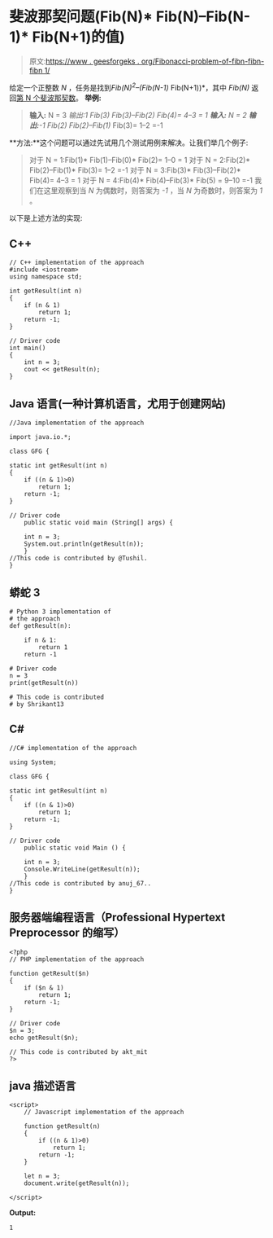 # 斐波那契问题(Fib(N)* Fib(N)–Fib(N-1)* Fib(N+1)的值)

> 原文:[https://www . geesforgeks . org/Fibonacci-problem-of-fibn-fibn-fibn 1/](https://www.geeksforgeeks.org/fibonacci-problem-value-of-fibnfibn-fibn-fibn1/)

给定一个正整数 *N* ，任务是找到*Fib(N)<sup>2</sup>–(Fib(N-1)* Fib(N+1))*，其中 *Fib(N)* 返回[第 N 个斐波那契数](https://www.geeksforgeeks.org/program-for-nth-fibonacci-number/)。
**举例:**

> **输入:** N = 3
> **输出:**1
> Fib(3)* Fib(3)–Fib(2)* Fib(4)= 4–3 = 1
> **输入:** N = 2
> **输出:**-1
> Fib(2)* Fib(2)–Fib(1)* Fib(3)= 1–2 =-1

**方法:**这个问题可以通过先试用几个测试用例来解决。让我们举几个例子:

> 对于 N = 1:Fib(1)* Fib(1)–Fib(0)* Fib(2)= 1–0 = 1
> 对于 N = 2:Fib(2)* Fib(2)–Fib(1)* Fib(3)= 1–2 =-1
> 对于 N = 3:Fib(3)* Fib(3)–Fib(2)* Fib(4)= 4–3 = 1
> 对于 N = 4:Fib(4)* Fib(4)–Fib(3)* Fib(5) = 9–10 =-1
> 我们在这里观察到当 *N* 为偶数时，则答案为 *-1* ，当 *N* 为奇数时，则答案为 *1* 。

以下是上述方法的实现:

## C++

```
// C++ implementation of the approach
#include <iostream>
using namespace std;

int getResult(int n)
{
    if (n & 1)
        return 1;
    return -1;
}

// Driver code
int main()
{
    int n = 3;
    cout << getResult(n);
}
```

## Java 语言(一种计算机语言，尤用于创建网站)

```
//Java implementation of the approach

import java.io.*;

class GFG {

static int getResult(int n)
{
    if ((n & 1)>0)
        return 1;
    return -1;
}

// Driver code
    public static void main (String[] args) {

    int n = 3;
    System.out.println(getResult(n));
    }
//This code is contributed by @Tushil.   
}
```

## 蟒蛇 3

```
# Python 3 implementation of
# the approach
def getResult(n):

    if n & 1:
        return 1
    return -1

# Driver code
n = 3
print(getResult(n))

# This code is contributed
# by Shrikant13
```

## C#

```
//C# implementation of the approach

using System;

class GFG {

static int getResult(int n)
{
    if ((n & 1)>0)
        return 1;
    return -1;
}

// Driver code
    public static void Main () {

    int n = 3;
    Console.WriteLine(getResult(n));
    }
//This code is contributed by anuj_67..
}
```

## 服务器端编程语言（Professional Hypertext Preprocessor 的缩写）

```
<?php
// PHP implementation of the approach

function getResult($n)
{
    if ($n & 1)
        return 1;
    return -1;
}

// Driver code
$n = 3;
echo getResult($n);

// This code is contributed by akt_mit
?>
```

## java 描述语言

```
<script>
    // Javascript implementation of the approach

    function getResult(n)
    {
        if ((n & 1)>0)
            return 1;
        return -1;
    }

    let n = 3;
    document.write(getResult(n));

</script>
```

**Output:** 

```
1
```